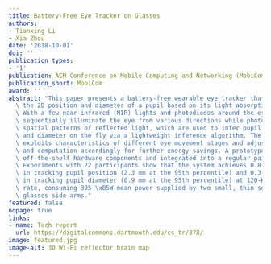 ```yaml
---
title: Battery-Free Eye Tracker on Glasses
authors:
- Tianxing Li
- Xia Zhou
date: '2018-10-01'
doi: ''
publication_types:
- '1'
publication: ACM Conference on Mobile Computing and Networking (MobiCom), 2018.
publication_short: MobiCom
award: ''
abstract: "This paper presents a battery-free wearable eye tracker that tracks both\
  \ the 2D position and diameter of a pupil based on its light absorption property.\
  \ With a few near-infrared (NIR) lights and photodiodes around the eye, NIR lights\
  \ sequentially illuminate the eye from various directions while photodiodes sense\
  \ spatial patterns of reflected light, which are used to infer pupil's position\
  \ and diameter on the fly via a lightweight inference algorithm. The system also\
  \ exploits characteristics of different eye movement stages and adjusts its sensing\
  \ and computation accordingly for further energy savings. A prototype is built with\
  \ off-the-shelf hardware components and integrated into a regular pair of glasses.\
  \ Experiments with 22 participants show that the system achieves 0.8-mm mean error\
  \ in tracking pupil position (2.3 mm at the 95th percentile) and 0.3-mm mean error\
  \ in tracking pupil diameter (0.9 mm at the 95th percentile) at 120-Hz output frame\
  \ rate, consuming 395 \xB5W mean power supplied by two small, thin solar cells on\
  \ glasses side arms."
featured: false
nopage: true
links:
- name: Tech report
  url: https://digitalcommons.dartmouth.edu/cs_tr/378/
image: featured.jpg
image-alt: 3D Wi-Fi reflector brain map
---
```



